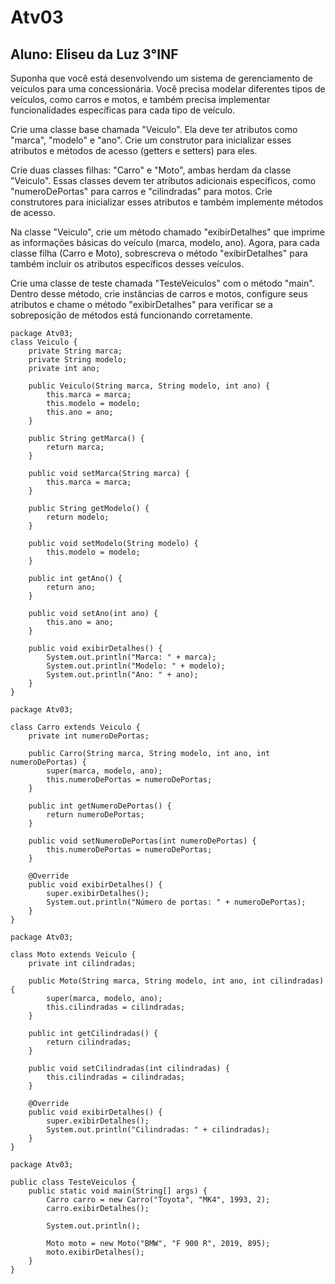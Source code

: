 # Atv03
## Aluno: Eliseu da Luz 3°INF

Suponha que você está desenvolvendo um sistema de gerenciamento de veículos para uma concessionária. Você precisa modelar diferentes tipos de veículos, como carros e motos, e também precisa implementar funcionalidades específicas para cada tipo de veículo.


Crie uma classe base chamada "Veiculo". Ela deve ter atributos como "marca", "modelo" e "ano". Crie um construtor para inicializar esses atributos e métodos de acesso (getters e setters) para eles.


Crie duas classes filhas: "Carro" e "Moto", ambas herdam da classe "Veiculo". Essas classes devem ter atributos adicionais específicos, como "numeroDePortas" para carros e "cilindradas" para motos. Crie construtores para inicializar esses atributos e também implemente métodos de acesso.


Na classe "Veiculo", crie um método chamado "exibirDetalhes" que imprime as informações básicas do veículo (marca, modelo, ano). Agora, para cada classe filha (Carro e Moto), sobrescreva o método "exibirDetalhes" para também incluir os atributos específicos desses veículos.


Crie uma classe de teste chamada "TesteVeiculos" com o método "main". Dentro desse método, crie instâncias de carros e motos, configure seus atributos e chame o método "exibirDetalhes" para verificar se a sobreposição de métodos está funcionando corretamente.

```
package Atv03;
class Veiculo {
    private String marca;
    private String modelo;
    private int ano;

    public Veiculo(String marca, String modelo, int ano) {
        this.marca = marca;
        this.modelo = modelo;
        this.ano = ano;
    }

    public String getMarca() {
        return marca;
    }

    public void setMarca(String marca) {
        this.marca = marca;
    }

    public String getModelo() {
        return modelo;
    }

    public void setModelo(String modelo) {
        this.modelo = modelo;
    }

    public int getAno() {
        return ano;
    }

    public void setAno(int ano) {
        this.ano = ano;
    }

    public void exibirDetalhes() {
        System.out.println("Marca: " + marca);
        System.out.println("Modelo: " + modelo);
        System.out.println("Ano: " + ano);
    }
}
```
```
package Atv03;

class Carro extends Veiculo {
    private int numeroDePortas;

    public Carro(String marca, String modelo, int ano, int numeroDePortas) {
        super(marca, modelo, ano);
        this.numeroDePortas = numeroDePortas;
    }

    public int getNumeroDePortas() {
        return numeroDePortas;
    }

    public void setNumeroDePortas(int numeroDePortas) {
        this.numeroDePortas = numeroDePortas;
    }

    @Override
    public void exibirDetalhes() {
        super.exibirDetalhes();
        System.out.println("Número de portas: " + numeroDePortas);
    }
}
```
```
package Atv03;

class Moto extends Veiculo {
    private int cilindradas;

    public Moto(String marca, String modelo, int ano, int cilindradas) {
        super(marca, modelo, ano);
        this.cilindradas = cilindradas;
    }

    public int getCilindradas() {
        return cilindradas;
    }

    public void setCilindradas(int cilindradas) {
        this.cilindradas = cilindradas;
    }

    @Override
    public void exibirDetalhes() {
        super.exibirDetalhes();
        System.out.println("Cilindradas: " + cilindradas);
    }
}
```
```
package Atv03;

public class TesteVeiculos {
    public static void main(String[] args) {
        Carro carro = new Carro("Toyota", "MK4", 1993, 2);
        carro.exibirDetalhes();

        System.out.println();

        Moto moto = new Moto("BMW", "F 900 R", 2019, 895);
        moto.exibirDetalhes();
    }
}
```
